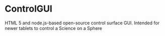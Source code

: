 ControlGUI
==========

HTML 5 and node.js-based open-source control surface GUI.  Intended for newer tablets to control a Science on a Sphere
